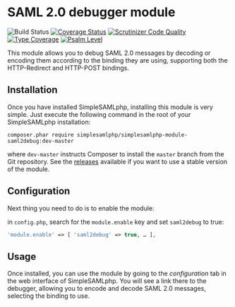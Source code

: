 # SAML 2.0 debugger module

![Build Status](https://github.com/simplesamlphp/simplesamlphp-module-saml2debug/workflows/CI/badge.svg?branch=master)
[![Coverage Status](https://codecov.io/gh/simplesamlphp/simplesamlphp-module-saml2debug/branch/master/graph/badge.svg)](https://codecov.io/gh/simplesamlphp/simplesamlphp-module-saml2debug)
[![Scrutinizer Code Quality](https://scrutinizer-ci.com/g/simplesamlphp/simplesamlphp-module-saml2debug/badges/quality-score.png?b=master)](https://scrutinizer-ci.com/g/simplesamlphp/simplesamlphp-module-saml2debug/?branch=master)
[![Type Coverage](https://shepherd.dev/github/simplesamlphp/simplesamlphp-module-saml2debug/coverage.svg)](https://shepherd.dev/github/simplesamlphp/simplesamlphp-module-saml2debug)
[![Psalm Level](https://shepherd.dev/github/simplesamlphp/simplesamlphp-module-saml2debug/level.svg)](https://shepherd.dev/github/simplesamlphp/simplesamlphp-module-saml2debug)

This module allows you to debug SAML 2.0 messages by decoding or encoding them according to the binding they are using,
supporting both the HTTP-Redirect and HTTP-POST bindings.

## Installation

Once you have installed SimpleSAMLphp, installing this module is very simple. Just execute the following
command in the root of your SimpleSAMLphp installation:

```shell
composer.phar require simplesamlphp/simplesamlphp-module-saml2debug:dev-master
```

where `dev-master` instructs Composer to install the `master` branch from the Git repository. See the
[releases](https://github.com/simplesamlphp/simplesamlphp-module-saml2debug/releases) available if you
want to use a stable version of the module.

## Configuration

Next thing you need to do is to enable the module:

in `config.php`, search for the `module.enable` key and set `saml2debug` to true:

```php
'module.enable' => [ 'saml2debug' => true, … ],
```

## Usage

Once installed, you can use the module by going to the *configuration* tab in the web interface of SimpleSAMLphp. You will
see a link there to the debugger, allowing you to encode and decode SAML 2.0 messages, selecting the binding to use.
